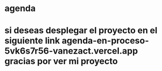 # agenda
# si deseas desplegar el proyecto en el siguiente link agenda-en-proceso-5vk6s7r56-vanezact.vercel.app  gracias por ver mi proyecto
